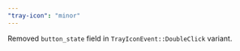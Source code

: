 ```yaml
---
"tray-icon": "minor"
---
```


Removed `button_state` field in `TrayIconEvent::DoubleClick` variant.
